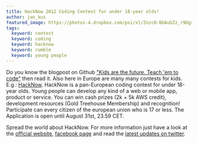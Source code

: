 ```yaml
---
title: HackNow 2012 Coding Contest for under 18-year olds!
author: jan_kus
featured_image: https://photos-4.dropbox.com/psi/xl/ZnzcO-BGAuGZz_r9Ogx7EPFgjPtUodP4uR50lTLC1dY/4394/1346187600/50d7286/Screen%20Shot%202012-08-27%20at%209.48.44%20PM.png
tags:
  keyword: contest
  keyword: coding
  keyword: hacknow
  keyword: rumble
  keyword: young people
---
```


Do you know the blogpost on Github ["Kids are the future. Teach 'em to code"](https://github.com/blog/1034-kids-are-the-future-teach-em-to-code) then read it. Also here in Europe are many many contests for kids. E.g.: [HackNow](http://hacknow.org/). HackNow is a pan-European coding contest for under 18-year olds. Young people can develop any kind of a web or mobile app, product or service. You can win cash prizes (2k + 5k AWS credit), development resources (Gold Treehouse Membership) and recognition!
Participate can every citizen of the european union who is 17 or less. The Application is open until August 31st, 23.59 CET.

Spread the world about HackNow. For more information just have a look at the [official website](http://hacknow.org/), [facebook page](http://www.facebook.com/HackNow) and read the [latest updates on twitter](http://www.twitter.com/HackN0w).